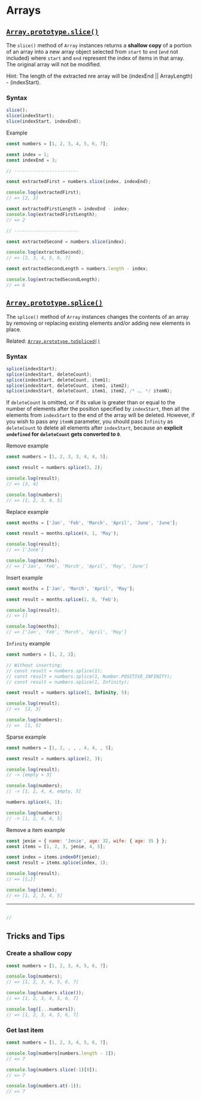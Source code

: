 # Arrays

## [`Array.prototype.slice()`](https://developer.mozilla.org/en-US/docs/Web/JavaScript/Reference/Global_Objects/Array/slice)

The `slice()` method of `Array` instances returns a **shallow copy** of a portion of an array into a new array object selected from `start` to `end` (`end` not included) where `start` and `end` represent the index of items in that array. The original array will not be modified.

Hint: The length of the extracted nre array will be (indexEnd || ArrayLength) - (indexStart).

### Syntax

```js
slice();
slice(indexStart);
slice(indexStart, indexEnd);
```

Example

```js
const numbers = [1, 2, 3, 4, 5, 6, 7];

const index = 1;
const indexEnd = 3;

// ------------------------

const extractedFirst = numbers.slice(index, indexEnd);

console.log(extractedFirst);
// => [2, 3]

const extractedFirstLength = indexEnd - index;
console.log(extractedFirstLength);
// => 2

// ------------------------

const extractedSecond = numbers.slice(index);

console.log(extractedSecond);
// => [2, 3, 4, 5, 6, 7]

const extractedSecondLength = numbers.length - index;

console.log(extractedSecondLength);
// => 6
```

## [`Array.prototype.splice()`](https://developer.mozilla.org/en-US/docs/Web/JavaScript/Reference/Global_Objects/Array/splice)

The `splice()` method of `Array` instances changes the contents of an array by removing or replacing existing elements and/or adding new elements in place.

Related: [`Array.prototype.toSpliced()`](https://developer.mozilla.org/en-US/docs/Web/JavaScript/Reference/Global_Objects/Array/toSpliced)

### Syntax

```js
splice(indexStart);
splice(indexStart, deleteCount);
splice(indexStart, deleteCount, item1);
splice(indexStart, deleteCount, item1, item2);
splice(indexStart, deleteCount, item1, item2, /* …, */ itemN);
```

If `deleteCount` is omitted, or if its value is greater than or equal to the number of elements after the position specified by `indexStart`, then all the elements from `indexStart` to the end of the array will be deleted. However, if you wish to pass any `itemN` parameter, you should pass `Infinity` as `deleteCount` to delete all elements after `indexStart`, because an **explicit `undefined` for `deleteCount` gets converted to `0`**.

Remove example

```js
const numbers = [1, 2, 3, 3, 4, 4, 5];

const result = numbers.splice(3, 2);

console.log(result);
// => [3, 4]

console.log(numbers);
// => [1, 2, 3, 4, 5]
```

Replace example

```js
const months = ['Jan', 'Feb', 'March', 'April', 'June', 'June'];

const result = months.splice(4, 1, 'May');

console.log(result);
// => ['June']

console.log(months);
// => ['Jan', 'Feb', 'March', 'April', 'May', 'June']
```

Insert example

```js
const months = ['Jan', 'March', 'April', 'May'];

const result = months.splice(1, 0, 'Feb');

console.log(result);
// => []

console.log(months);
// => ['Jan', 'Feb', 'March', 'April', 'May']
```

`Infinity` example

```js
const numbers = [1, 2, 3];

// Without inserting:
// const result = numbers.splice(1);
// const result = numbers.splice(1, Number.POSITIVE_INFINITY);
// const result = numbers.splice(1, Infinity);

const result = numbers.splice(1, Infinity, 5);

console.log(result);
// =>  [2, 3]

console.log(numbers);
// =>  [1, 5]
```

Sparse example

```js
const numbers = [1, 2, , , , 4, 4, , 5];

const result = numbers.splice(2, 3);

console.log(result);
// -> [empty × 3]

console.log(numbers);
// -> [1, 2, 4, 4, empty, 5]

numbers.splice(4, 1);

console.log(numbers);
// -> [1, 2, 4, 4, 5]
```

Remove a item example

```js
const jenie = { name: 'Jenie', age: 32, wife: { age: 35 } };
const items = [1, 2, 3, jenie, 4, 5];

const index = items.indexOf(jenie);
const result = items.splice(index, 1);

console.log(result);
// => [{…}]

console.log(items);
// => [1, 2, 3, 4, 5]
```

---

## []()

```js
//
```

## Tricks and Tips

### Create a shallow copy

```js
const numbers = [1, 2, 3, 4, 5, 6, 7];

console.log(numbers);
// => [1, 2, 3, 4, 5, 6, 7]

console.log(numbers.slice());
// => [1, 2, 3, 4, 5, 6, 7]

console.log([...numbers]);
// => [1, 2, 3, 4, 5, 6, 7]
```

### Get last item

```js
const numbers = [1, 2, 3, 4, 5, 6, 7];

console.log(numbers[numbers.length - 1]);
// => 7

console.log(numbers.slice(-1)[0]);
// => 7

console.log(numbers.at(-1));
// => 7
```
